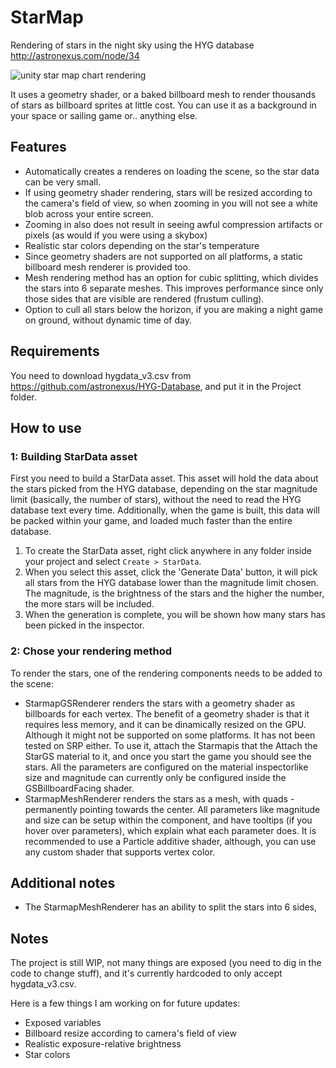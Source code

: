 # StarMap
Rendering of stars in the night sky using the HYG database http://astronexus.com/node/34

![unity star map chart rendering](http://i.imgur.com/rEFGI4Sl.png)

It uses a geometry shader, or a baked billboard mesh to render thousands of stars as billboard sprites at little cost. You can use it as a background in your space or sailing game or.. anything else.

## Features
* Automatically creates a renderes on loading the scene, so the star data can be very small.
* If using geometry shader rendering, stars will be resized according to the camera's field of view, so when zooming in you will not see a white blob across your entire screen.
* Zooming in also does not result in seeing awful compression artifacts or pixels (as would if you were using a skybox)
* Realistic star colors depending on the star's temperature
* Since geometry shaders are not supported on all platforms, a static billboard mesh renderer is provided too.
* Mesh rendering method has an option for cubic splitting, which divides the stars into 6 separate meshes. This improves performance since only those sides that are visible are rendered (frustum culling).
* Option to cull all stars below the horizon, if you are making a night game on ground, without dynamic time of day.

## Requirements
You need to download hygdata_v3.csv from https://github.com/astronexus/HYG-Database, and put it in the Project folder.

## How to use
### 1: Building StarData asset
First you need to build a StarData asset. This asset will hold the data about the stars picked from the HYG database, depending on the star magnitude limit (basically, the number of stars), without the need to read the HYG database text every time. Additionally, when the game is built, this data will be packed within your game, and loaded much faster than the entire database.
1. To create the StarData asset, right click anywhere in any folder inside your project and select `Create > StarData`.
2. When you select this asset, click the 'Generate Data' button, it will pick all stars from the HYG database lower than the magnitude limit chosen. The magnitude, is the brightness of the stars and the higher the number, the more stars will be included.
3. When the generation is complete, you will be shown how many stars has been picked in the inspector.

### 2: Chose your rendering method
To render the stars, one of the rendering components needs to be added to the scene:
* StarmapGSRenderer renders the stars with a geometry shader as billboards for each vertex. The benefit of a geometry shader is that it requires less memory, and it can be dinamically resized on the GPU. Although it might not be supported on some platforms. It has not been tested on SRP either.
To use it, attach the Starmapis that the  Attach the StarGS material to it, and once you start the game you should see the stars. All the parameters are configured on the material inspectorlike size and magnitude can currently only be configured inside the GSBillboardFacing shader. 
* StarmapMeshRenderer renders the stars as a mesh, with quads - permanently pointing towards the center. All parameters like magnitude and size can be setup within the component, and have tooltips (if you hover over parameters), which explain what each parameter does. It is recommended to use a Particle additive shader, although, you can use any custom shader that supports vertex color.

## Additional notes
* The StarmapMeshRenderer has an ability to split the stars into 6 sides, 

## Notes
The project is still WIP, not many things are exposed (you need to dig in the code to change stuff), and it's currently hardcoded to only accept hygdata_v3.csv. 

Here is a few things I am working on for future updates:
* Exposed variables
* Billboard resize according to camera's field of view
* Realistic exposure-relative brightness
* Star colors
